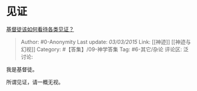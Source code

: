 # 见证
[基督徒该如何看待各类见证？](https://www.zhihu.com/question/23862079/answer/30066971)

> Author: #0-Anonymity
> Last update: *03/03/2015*
> Link: [[神迹]] [[神迹与幻视]]
> Category: #【答集】/09-神学答集
> Tag: #6-其它/杂论
> 评论区:
> 泛讨论:

我是基督徒。

所谓见证，请一概无视。
